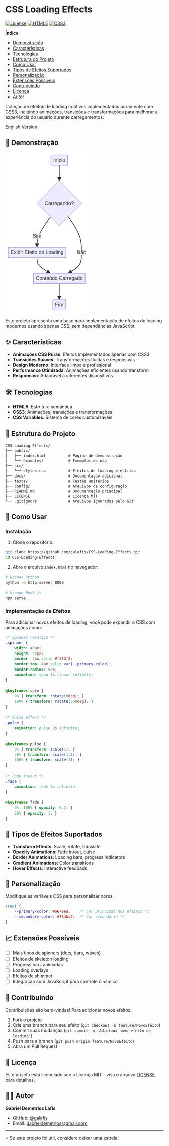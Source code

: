 # CSS Loading Effects

[![License](https://img.shields.io/badge/license-MIT-blue.svg)](LICENSE)
[![HTML5](https://img.shields.io/badge/HTML5-E34F26?style=flat&logo=html5&logoColor=white)](https://developer.mozilla.org/en-US/docs/Web/Guide/HTML/HTML5)
[![CSS3](https://img.shields.io/badge/CSS3-1572B6?style=flat&logo=css3&logoColor=white)](https://developer.mozilla.org/en-US/docs/Web/CSS)

**Índice**

- [Demonstração](#-demonstração)
- [Características](#-características)
- [Tecnologias](#️-tecnologias)
- [Estrutura do Projeto](#-estrutura-do-projeto)
- [Como Usar](#-como-usar)
- [Tipos de Efeitos Suportados](#-tipos-de-efeitos-suportados)
- [Personalização](#-personalização)
- [Extensões Possíveis](#-extensões-possíveis)
- [Contribuindo](#-contribuindo)
- [Licença](#-licença)
- [Autor](#-autor)



Coleção de efeitos de loading criativos implementados puramente com CSS3, incluindo animações, transições e transformações para melhorar a experiência do usuário durante carregamentos.

[English Version](README.en.md)


## 🎯 Demonstração

![Diagrama de Fluxo](docs/assets/flowchart_pt.png)



Este projeto apresenta uma base para implementação de efeitos de loading modernos usando apenas CSS, sem dependências JavaScript.

## ✨ Características

- **Animações CSS Puras**: Efeitos implementados apenas com CSS3
- **Transições Suaves**: Transformações fluidas e responsivas
- **Design Moderno**: Interface limpa e profissional
- **Performance Otimizada**: Animações eficientes usando transform
- **Responsivo**: Adaptável a diferentes dispositivos

## 🛠️ Tecnologias

- **HTML5**: Estrutura semântica
- **CSS3**: Animações, transições e transformações
- **CSS Variables**: Sistema de cores customizáveis

## 📁 Estrutura do Projeto

```
CSS-Loading-Effects/
├── public/
│   ├── index.html          # Página de demonstração
│   └── examples/           # Exemplos de uso
├── src/
│   └── styles.css          # Efeitos de loading e estilos
├── docs/                   # Documentação adicional
├── tests/                  # Testes unitários
├── config/                 # Arquivos de configuração
├── README.md               # Documentação principal
├── LICENSE                 # Licença MIT
└── .gitignore              # Arquivos ignorados pelo Git
```

## 🚀 Como Usar

### Instalação

1. Clone o repositório:
```bash
git clone https://github.com/galafis/CSS-Loading-Effects.git
cd CSS-Loading-Effects
```

2. Abra o arquivo `index.html` no navegador:
```bash
# Usando Python
python -m http.server 8000

# Usando Node.js
npx serve .
```

### Implementação de Efeitos

Para adicionar novos efeitos de loading, você pode expandir o CSS com animações como:

```css
/* Spinner rotativo */
.spinner {
    width: 40px;
    height: 40px;
    border: 4px solid #f3f3f3;
    border-top: 4px solid var(--primary-color);
    border-radius: 50%;
    animation: spin 1s linear infinite;
}

@keyframes spin {
    0% { transform: rotate(0deg); }
    100% { transform: rotate(360deg); }
}

/* Pulse effect */
.pulse {
    animation: pulse 2s infinite;
}

@keyframes pulse {
    0% { transform: scale(1); }
    50% { transform: scale(1.1); }
    100% { transform: scale(1); }
}

/* Fade in/out */
.fade {
    animation: fade 3s infinite;
}

@keyframes fade {
    0%, 100% { opacity: 0.3; }
    50% { opacity: 1; }
}
```

## 🎨 Tipos de Efeitos Suportados

- **Transform Effects**: Scale, rotate, translate
- **Opacity Animations**: Fade in/out, pulse
- **Border Animations**: Loading bars, progress indicators
- **Gradient Animations**: Color transitions
- **Hover Effects**: Interactive feedback

## 🔧 Personalização

Modifique as variáveis CSS para personalizar cores:

```css
:root {
    --primary-color: #667eea;    /* Cor principal dos efeitos */
    --secondary-color: #764ba2;  /* Cor secundária */
}
```

## 📈 Extensões Possíveis

- [ ] Mais tipos de spinners (dots, bars, waves)
- [ ] Efeitos de skeleton loading
- [ ] Progress bars animadas
- [ ] Loading overlays
- [ ] Efeitos de shimmer
- [ ] Integração com JavaScript para controle dinâmico

## 🤝 Contribuindo

Contribuições são bem-vindas! Para adicionar novos efeitos:

1. Fork o projeto
2. Crie uma branch para seu efeito (`git checkout -b feature/NovoEfeito`)
3. Commit suas mudanças (`git commit -m 'Adiciona novo efeito de loading'`)
4. Push para a branch (`git push origin feature/NovoEfeito`)
5. Abra um Pull Request

## 📄 Licença

Este projeto está licenciado sob a Licença MIT - veja o arquivo [LICENSE](LICENSE) para detalhes.

## 👨‍💻 Autor

**Gabriel Demetrios Lafis**

- GitHub: [@galafis](https://github.com/galafis)
- Email: gabrieldemetrios@gmail.com

---

⭐ Se este projeto foi útil, considere deixar uma estrela!
